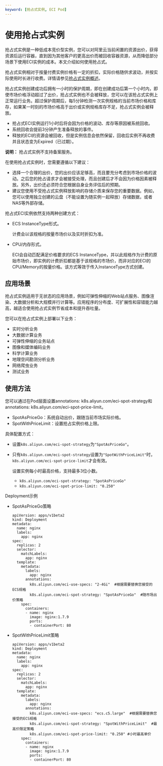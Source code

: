 ```yaml
---
keyword: [抢占式实例, ECI Pod]
---
```


# 使用抢占式实例

抢占式实例是一种低成本竞价型实例，您可以对阿里云当前闲置的资源出价，获得资源后运行容器，直到因为其他客户的更高出价而被回收容器资源，从而降低部分场景下使用ECI实例的成本。本文介绍如何使用抢占式。

抢占式实例相对于按量付费实例价格有一定的折扣，实际价格随供求波动，并按实际使用时长进行收费。详情请参见[抢占式实例概述](/cn.zh-CN/实例/选择实例购买方式/抢占式实例/抢占式实例概述.md)。

抢占式实例创建成功后拥有一小时的保护周期，即在创建成功后第一个小时内，即使市场价格浮动超过了出价，抢占式实例也不会被释放，您可以在该抢占式实例上正常运行业务。超过保护周期后，每5分钟检测一次实例规格的当前市场价格和库存，如果某一时刻的市场价格高于出价或实例规格库存不足，抢占式实例会被释放。

-   抢占式ECI实例运行1小时后将会因为价格的波动、库存等原因被系统回收。
-   系统回收会提前3分钟产生准备释放的事件。
-   释放的ECI的资源会被回收，但是实例信息会依然保留，回收后实例不再收费并且状态变为Expired（已过期）。

**说明：** 抢占式实例不支持备案服务。

在使用抢占式实例时，您需要遵循以下建议：

-   选择一个合理的出价，您的出价应该足够高，而且要充分考虑到市场价格的波动。之后您的抢占请求才会被接受处理，而且创建后才不会因为价格因素被释放。另外，出价还必须符合您根据自身业务评估后的预期。
-   建议您使用不受抢占式实例释放影响的存储介质来保存您的重要数据。例如，您可以使用独立创建的云盘（不能设置为随实例一起释放）存储数据，或者NAS等外部存储。

抢占式ECI实例依然支持两种创建方式：

-   ECS InstanceType形式。

    计费会以该规格的按量市场价以及实时折扣为准。

-   CPU/内存形式。

    ECI会自动匹配满足价格要求的ECS InstanceType，并以此规格作为计费的原始市场价，即实例的计费折扣都是基于该规格的市场价，而非对应的ECI的CPU/Memory的按量价格。该方式等效于传入InstanceType方式创建。


## 应用场景

抢占式实例适用于无状态的应用场景，例如可弹性伸缩的Web站点服务、图像渲染、大数据分析和大规模并行计算等。应用程序的分布度、可扩展性和容错能力越高，越适合使用抢占式实例节省成本和提升吞吐量。

您可以在抢占式实例上部署以下业务：

-   实时分析业务
-   大数据计算业务
-   可弹性伸缩的业务站点
-   图像和媒体编码业务
-   科学计算业务
-   地理空间勘测分析业务
-   网络爬虫业务
-   测试业务

## 使用方法

您可以通过在Pod层面设置annotations: k8s.aliyun.com/eci-spot-strategy和annotations: k8s.aliyun.com/eci-spot-price-limit。

-   SpotAsPriceGo：系统自动出价，跟随当前市场实际价格。
-   SpotWithPriceLimit：设置抢占实例价格上限。

具体配置方式：

-   设置`k8s.aliyun.com/eci-spot-strategy`为`"SpotAsPriceGo"`。
-   只有`k8s.aliyun.com/eci-spot-strategy`设置为`"SpotWithPriceLimit"`时，`k8s.aliyun.com/eci-spot-price-limit`才会有效。

    设置实例每小时最高价格，支持最多3位小数。

    -   `k8s.aliyun.com/eci-spot-strategy: "SpotAsPriceGo"`
    -   `k8s.aliyun.com/eci-spot-price-limit: "0.250"`

Deployment示例

-   SpotAsPriceGo策略

    ```
    apiVersion: apps/v1beta2
    kind: Deployment
    metadata:
      name: nginx
      labels:
        app: nginx
    spec:
      replicas: 2
      selector:
        matchLabels:
          app: nginx
      template:
        metadata:
          labels:
            app: nginx
          annotations:
            k8s.aliyun.com/eci-use-specs: "2-4Gi"  #根据需要替换您接受的ECS规格
            k8s.aliyun.com/eci-spot-strategy: "SpotAsPriceGo"  #随市场出价策略  
        spec:
          containers:
          - name: nginx
            image: nginx:1.7.9
            ports:
            - containerPort: 80
    ```

-   SpotWithPriceLimit策略

    ```
    apiVersion: apps/v1beta2
    kind: Deployment
    metadata:
      name: nginx
      labels:
        app: nginx
    spec:
      replicas: 2
      selector:
        matchLabels:
          app: nginx
      template:
        metadata:
          labels:
            app: nginx
          annotations:
            k8s.aliyun.com/eci-use-specs: "ecs.c5.large"  #根据需要替换您接受的ECS规格
            k8s.aliyun.com/eci-spot-strategy: "SpotWithPriceLimit"  #最高价限定策略
            k8s.aliyun.com/eci-spot-price-limit: "0.250" #小时最高单价
        spec:
          containers:
          - name: nginx
            image: nginx:1.7.9
            ports:
            - containerPort: 80
    ```


